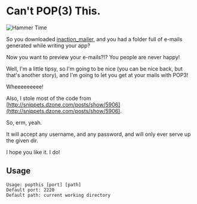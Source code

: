 # Can't POP(3) This.

<img src="http://cwninja.github.com/popthis/hammertime.gif" alt="Hammer Time"/>

So you downloaded [inaction_mailer](http://github.com/cwninja/inaction_mailer), and you had a folder full of e-mails generated while writing your app?

Now you want to preview your e-mails?!? You people are never happy!

Well, I'm a little tipsy, so I'm going to be nice (you can be nice back, but that's another story), and I'm going to let you get at your mails with POP3!

Wheeeeeeeee!

Also, I stole most of the code from [http://snippets.dzone.com/posts/show/5906](http://snippets.dzone.com/posts/show/5906).

So, erm, yeah.

It will accept any username, and any password, and will only ever serve up the given dir.

I hope you like it. I do!

## Usage

    Usage: popthis [port] [path]
    Default port: 2220
    Default path: current working directory
